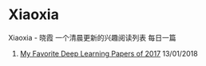 # Xiaoxia

Xiaoxia - 晓霞 一个清晨更新的兴趣阅读列表 每日一篇

1. [My Favorite Deep Learning Papers of 2017](https://news.ycombinator.com/item?id=16019607) 13/01/2018
